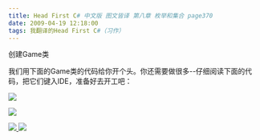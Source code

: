 ```yaml
---
title: Head First C# 中文版 图文皆译 第八章 枚举和集合 page370
date: 2009-04-19 12:18:00
tags: 我翻译的Head First C#（习作）
---
```

创建Game类

  

我们用下面的Game类的代码给你开个头。你还需要做很多--仔细阅读下面的代码，把它们键入IDE，准备好去开工吧：

  

![](https://p-blog.csdn.net/images/p_blog_csdn_net/cuipengfei1/EntryImages/20090419/2009-04-19_11-51-33.jpg)

![](https://p-blog.csdn.net/images/p_blog_csdn_net/cuipengfei1/EntryImages/20090419/2009-04-19_12-03-52.jpg)



[ ![](https://profile.csdnimg.cn/5/2/5/3_cuipengfei1)
![](https://g.csdnimg.cn/static/user-reg-year/1x/11.png)
](https://blog.csdn.net/cuipengfei1)





